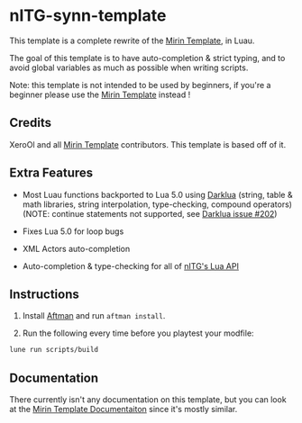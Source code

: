 # nITG-synn-template

This template is a complete rewrite of the [Mirin Template](https://github.com/XeroOl/notitg-mirin/), in Luau.

The goal of this template is to have auto-completion & strict typing, and to avoid global variables as much as possible when writing scripts.

Note: this template is not intended to be used by beginners, if you're a beginner please use the [Mirin Template](https://github.com/XeroOl/notitg-mirin/) instead !

## Credits

XeroOl and all [Mirin Template](https://github.com/XeroOl/notitg-mirin/) contributors. This template is based off of it.

## Extra Features

- Most Luau functions backported to Lua 5.0 using [Darklua](https://github.com/seaofvoices/darklua)
(string, table & math libraries, string interpolation, type-checking, compound operators)
(NOTE: continue statements not supported, see [Darklua issue #202](https://github.com/seaofvoices/darklua/issues/202))

- Fixes Lua 5.0 for loop bugs

- XML Actors auto-completion

- Auto-completion & type-checking for all of [nITG's Lua API](https://craftedcart.gitlab.io/notitg_docs/lua_api/index.html)

## Instructions

1. Install [Aftman](https://github.com/lpghatguy/aftman) and run `aftman install`.

2. Run the following every time before you playtest your modfile:

```bash
lune run scripts/build
```

## Documentation

There currently isn't any documentation on this template, but you can look at the [Mirin Template Documentaiton](https://xerool.github.io/notitg-mirin) since it's mostly similar.
